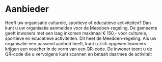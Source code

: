 # Aanbieder

Heeft uw organisatie culturele, sportieve of educatieve activiteiten? Dan kunt u uw organisatie aanmelden voor de Meedoen-regeling. De gemeente geeft inwoners met een laag inkomen maximaal € 150,- voor culturele, sportieve en educatieve activiteiten. Dit heet de Meedoen-regeling. Als uw organisatie een passend aanbod heeft, kunt u zich opgeven
Inwoners krijgen een voucher in de vorm van een QR-code. De inwoner toont u de QR-code die u vervolgens kunt scannen en betaalt daarmee de activiteit
